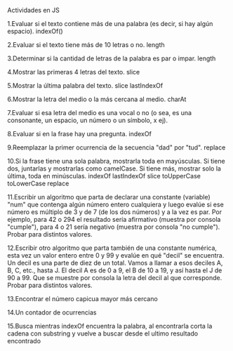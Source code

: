 Actividades en JS

1.Evaluar si el texto contiene más de una palabra (es decir, si hay algún espacio). indexOf()

2.Evaluar si el texto tiene más de 10 letras o no. length

3.Determinar si la cantidad de letras de la palabra es par o impar. length

4.Mostrar las primeras 4 letras del texto. slice

5.Mostrar la última palabra del texto. slice lastIndexOf

6.Mostrar la letra del medio o la más cercana al medio. charAt

7.Evaluar si esa letra del medio es una vocal o no (o sea, es una consonante, un espacio, un número o un símbolo, x ej).

8.Evaluar si en la frase hay una pregunta. indexOf

9.Reemplazar la primer ocurrencia de la secuencia "dad" por "tud". replace

10.Si la frase tiene una sola palabra, mostrarla toda en mayúsculas. Si tiene dos, juntarlas y mostrarlas como camelCase. Si tiene más, mostrar solo la última, toda en minúsculas. indexOf lastIndexOf slice toUpperCase toLowerCase replace

11.Escribir un algoritmo que parta de declarar una constante (variable) "num" que contenga algún número entero cualquiera y luego evalúe si ese número es múltiplo de 3 y de 7 (de los dos números) y a la vez es par. Por ejemplo, para 42 o 294 el resultado sería afirmativo (muestra por consola "cumple"), para 4 o 21 sería negativo (muestra por consola "no cumple"). Probar para distintos valores.

12.Escribir otro algoritmo que parta también de una constante numérica, esta vez un valor entero entre 0 y 99 y evalúe en qué "decil" se encuentra. Un decil es una parte de diez de un total. Vamos a llamar a esos deciles A, B, C, etc., hasta J. El decil A es de 0 a 9, el B de 10 a 19, y así hasta el J de 90 a 99. Que se muestre por consola la letra del decil al que corresponde. Probar para distintos valores.

13.Encontrar el número capicua mayor más cercano

14.Un contador de ocurrencias

15.Busca mientras indexOf encuentra la palabra, al encontrarla corta la cadena con substring y vuelve a buscar desde el ultimo resultado encontrado
